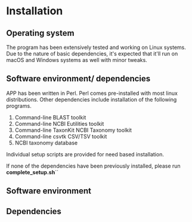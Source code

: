 # Installation

## Operating system

The program has been extensively tested and working on Linux systems. Due to the nature of basic dependencies, it's expected that it'll run on macOS and Windows systems as well with minor tweaks.

##  Software environment/ dependencies
 APP has been written in Perl. Perl comes pre-installed with most linux distributions. 
 Other dependencies include installation of the following programs.
 1. Command-line BLAST toolkit
 2. Command-line NCBI Eutilities toolkit
 3. Command-line TaxonKit NCBI Taxonomy toolkit
 4. Command-line csvtk CSV/TSV toolkit
 5. NCBI taxonomy database

Individual setup scripts are provided for need based installation.

If none of the dependencies have been previously installed, please run **complete_setup.sh**``

## Software environment


## Dependencies

